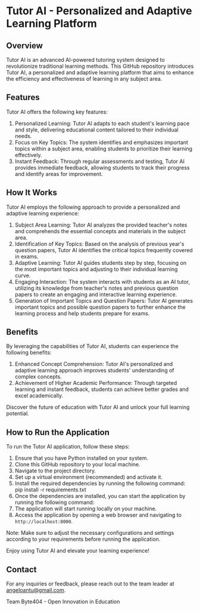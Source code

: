 # Tutor AI - Personalized and Adaptive Learning Platform

## Overview
Tutor AI is an advanced AI-powered tutoring system designed to revolutionize traditional learning methods. This GitHub repository introduces Tutor AI, a personalized and adaptive learning platform that aims to enhance the efficiency and effectiveness of learning in any subject area.

## Features
Tutor AI offers the following key features:

1. Personalized Learning: Tutor AI adapts to each student's learning pace and style, delivering educational content tailored to their individual needs.
2. Focus on Key Topics: The system identifies and emphasizes important topics within a subject area, enabling students to prioritize their learning effectively.
3. Instant Feedback: Through regular assessments and testing, Tutor AI provides immediate feedback, allowing students to track their progress and identify areas for improvement.

## How It Works
Tutor AI employs the following approach to provide a personalized and adaptive learning experience:

1. Subject Area Learning: Tutor AI analyzes the provided teacher's notes and comprehends the essential concepts and materials in the subject area.
2. Identification of Key Topics: Based on the analysis of previous year's question papers, Tutor AI identifies the critical topics frequently covered in exams.
3. Adaptive Learning: Tutor AI guides students step by step, focusing on the most important topics and adjusting to their individual learning curve.
4. Engaging Interaction: The system interacts with students as an AI tutor, utilizing its knowledge from teacher's notes and previous question papers to create an engaging and interactive learning experience.
5. Generation of Important Topics and Question Papers: Tutor AI generates important topics and possible question papers to further enhance the learning process and help students prepare for exams.

## Benefits
By leveraging the capabilities of Tutor AI, students can experience the following benefits:

1. Enhanced Concept Comprehension: Tutor AI's personalized and adaptive learning approach improves students' understanding of complex concepts.
2. Achievement of Higher Academic Performance: Through targeted learning and instant feedback, students can achieve better grades and excel academically.

Discover the future of education with Tutor AI and unlock your full learning potential.

## How to Run the Application
To run the Tutor AI application, follow these steps:

1. Ensure that you have Python installed on your system.
2. Clone this GitHub repository to your local machine.
3. Navigate to the project directory.
4. Set up a virtual environment (recommended) and activate it.
5. Install the required dependencies by running the following command: pip install -r requirements.txt
6. Once the dependencies are installed, you can start the application by running the following command:
7. The application will start running locally on your machine.
8. Access the application by opening a web browser and navigating to `http://localhost:8000`.

Note: Make sure to adjust the necessary configurations and settings according to your requirements before running the application.

Enjoy using Tutor AI and elevate your learning experience!

## Contact
For any inquiries or feedback, please reach out to the team leader at angeloantu@gmail.com.

Team Byte404 - Open Innovation in Education
